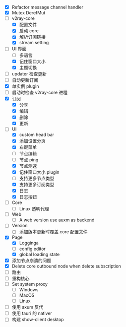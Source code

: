 - [x] Refactor message channel handler
- [x] Mutex DerefMut
- [ ] v2ray-core
	- [x] 配置文件
	- [x] 启动 core
	- [x] 解析订阅链接
	- [x] stream setting
- [ ] UI 界面
	- [ ] 多语言
	- [x] 记住窗口大小
	- [x] 主题切换
- [ ] updater 检查更新
- [ ] 自动更新订阅
- [x] 单实例 plugin
- [ ] 启动时检查 v2ray-core 进程
- [x] 订阅
	- [x] 分享
	- [x] 编辑
	- [x] 删除
	- [x] 更新
- [ ] UI
	- [x] custom head bar
	- [x] 添加设置分页
	- [x] 右键菜单
	- [ ] 节点编辑
	- [ ] 节点 ping
	- [x] 节点测速
	- [x] 记住窗口大小 plugin
	- [ ] 支持更多节点类型
	- [x] 支持更多订阅类型
	- [x] 日志
	- [x] 日志按钮
- [ ] Core
	- [ ] Linux 透明代理
- [ ] Web
	- [ ] A web version use auxm as backend
- [ ] Version
	- [ ] 添加版本更新时覆盖 core 配置文件
- [x] Page
	- [x] Logginga
	- [ ] config editor
	- [x] global loading state
- [x] 添加节点崩溃的问题
- [x] Delete core outbound node when delete subscription
- [ ] 路由
- [ ] 重构核心
- [ ] Set system proxy
	- [ ] Windows
	- [ ] MacOS
	- [ ] Linux

- [ ] 使用 axum 反代
- [ ] 使用 tauri 的 nativer
- [ ] 构建 show-client desktop